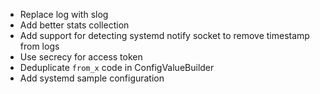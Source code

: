 * Replace log with slog
* Add better stats collection
* Add support for detecting systemd notify socket to remove timestamp from logs
* Use secrecy for access token
* Deduplicate `from_x` code in ConfigValueBuilder
* Add systemd sample configuration
